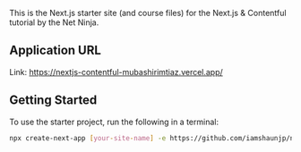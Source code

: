 This is the Next.js starter site (and course files) for the Next.js & Contentful tutorial by the Net Ninja.

## Application URL

Link: https://nextjs-contentful-mubashirimtiaz.vercel.app/

## Getting Started

To use the starter project, run the following in a terminal:

```bash
npx create-next-app [your-site-name] -e https://github.com/iamshaunjp/next-contentful/tree/lesson-1-starter-site
```
